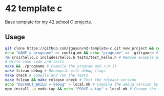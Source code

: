 # 42 template c

Base template for my [42 school](https://en.wikipedia.org/wiki/42_(school)) C projects.

## Usage

```sh
git clone https://github.com/jguyon/42-template-c.git new_project && cd new_project
echo "NAME = progname" >> config.mk && echo "progname" >> .gitignore # Set executable name
rm srcs/hello.c includes/hello.h tests/test_hello.h # Remove example program and tests
# Write some code and tests
make && ./progname # Compile the program and run it
make fclean debug # Recompile with debug flags
make check # Compile and run the tests
make fclean && make release check # Test the release version
echo "DEFAULT_BUILD = debug" > local.mk # Compile the debug version by default on your local machine
npm install -g node-tap && echo "PROVE = tap" > local.mk # Change the tap output processor for tests
```
